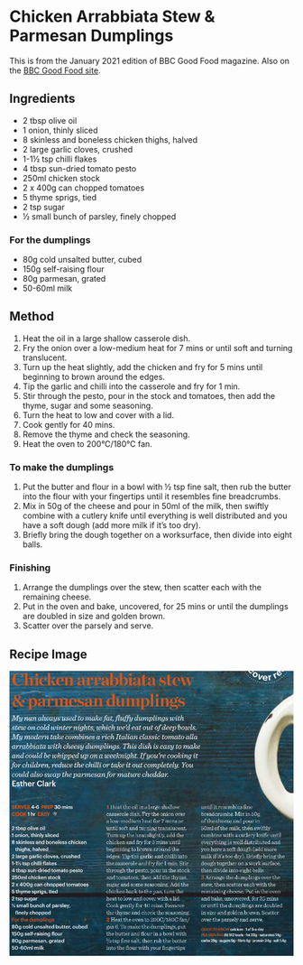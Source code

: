 
# Chicken Arrabbiata Stew & Parmesan Dumplings # 

This is from the January 2021 edition of BBC Good Food magazine. Also on the [BBC Good Food site](https://www.bbcgoodfood.com/recipes/chicken-arrabbiata-stew-parmesan-dumplings).

## Ingredients ## 
 
- 2 tbsp olive oil
- 1 onion, thinly sliced
- 8 skinless and boneless chicken thighs, halved
- 2 large garlic cloves, crushed
- 1-1½ tsp chilli flakes
- 4 tbsp sun-dried tomato pesto
- 250ml chicken stock
- 2 x 400g can chopped tomatoes
- 5 thyme sprigs, tied
- 2 tsp sugar
- ½ small bunch of parsley, finely chopped

### For the dumplings
- 80g cold unsalted butter, cubed
- 150g self-raising flour
- 80g parmesan, grated
- 50-60ml milk

## Method ## 

1. Heat the oil in a large shallow casserole dish.
1. Fry the onion over a low-medium heat for 7 mins or until soft and turning translucent.
1. Turn up the heat slightly, add the chicken and fry for 5 mins until beginning to brown around the edges.
1. Tip the garlic and chilli into the casserole and fry for 1 min.
1. Stir through the pesto, pour in the stock and tomatoes, then add the thyme, sugar and some seasoning.
1. Turn the heat to low and cover with a lid.
1. Cook gently for 40 mins.
1. Remove the thyme and check the seasoning.
1. Heat the oven to 200°C/180°C fan.

### To make the dumplings

1. Put the butter and flour in a bowl with ½ tsp fine salt, then rub the butter into the flour with your fingertips until it resembles fine breadcrumbs.
1. Mix in 50g of the cheese and pour in 50ml of the milk, then swiftly combine with a cutlery knife until everything is well distributed and you have a soft dough (add more milk if it’s too dry).
1. Briefly bring the dough together on a worksurface, then divide into eight balls.

### Finishing

1. Arrange the dumplings over the stew, then scatter each with the remaining cheese.
1. Put in the oven and bake, uncovered, for 25 mins or until the dumplings are doubled in size and golden brown.
1. Scatter over the parsely and serve.

## Recipe Image

![Chicken Arrabbiata Stew](/public/images/Chicken-Arrabbiata-Stew-&-Parmesan-Dumplings.png)
 
